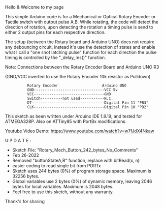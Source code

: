 Hello & Welcome to my page

This simple Arduino code is for a Mechanical or Optical Rotary Encoder or Tactile switch with output pulse A,B.
While rotating, the code will detect the direction of rotation, upon detecting the rotation
a timing pulse is send to either 2 output pins for each respective direction.

The setup (between the Rotary board and Arduino UNO) does not require any debouncing circuit, instead it's use
the detection of states and enable what I call a "one shot latching pulse" function for each direction
the pulse timing is controlled by the  "_delay_ms()" function.

Note: Connections between the Rotary Encoder Board and Arduino UNO R3

 (GND/VCC inverted to use the Rotary Encoder 10k resistor as Pulldown)

              Rotary Encoder                    Arduino UNO
              GND--------------------------------VCC 5v  
              VCC--------------------------------GND  
              Switch----------not used-----------N.C.
              DT---------------------------------Digital Pin 11 "PB3"
              CLK--------------------------------Digital Pin 10 "PB2"
              

This sketch as been written under Arduino IDE 1.8.19, and tested for ATMEGA328P.
Also on ATTiny85 with PortBx modifications.

Youtube Video Demo:  https://www.youtube.com/watch?v=w7fJdX4Nkaw

 U P D A T E : 
 *  Sketch File: "Rotary_Mech_Button_242_bytes_No_Comments"
 *  Feb 26-2022
 *  Removed "buttonStateA,B" function, replace with bitRead(x, n) 
 *  easier coding to read single bit from PORTx
 *  Sketch uses 244 bytes (0%) of program storage space. Maximum is 32256 bytes.
 *  Global variables use 2 bytes (0%) of dynamic memory, leaving 2046 bytes for local variables. Maximum is 2048 bytes.
 *  Feel free to use this sketch, without any warranty.

Thank's for sharing





